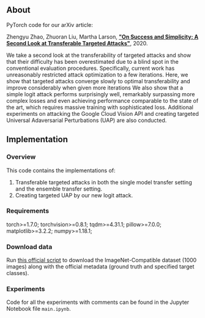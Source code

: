 ## About
PyTorch code for our arXiv article:

Zhengyu Zhao, Zhuoran Liu, Martha Larson, [**"On Success and Simplicity: A Second Look at Transferable Targeted Attacks"**](https://arxiv.org/abs/1911.02466), 2020.
<!-- <p align="center">
  <img src="https://github.com/ZhengyuZhao/color_adversarial/blob/master/figures/figure1.PNG" width='600'>
</p> -->
We take a second look at the transferability of targeted attacks and show that their difficulty has been overestimated due to a blind spot in the conventional evaluation procedures.
Specifically, current work has unreasonably restricted attack optimization to a few iterations.
Here, we show that targeted attacks converge slowly to optimal transferability and improve considerably when given more iterations
We also show that a simple logit attack performs surprisingly well, remarkably surpassing more complex losses and even achieving performance
comparable to the state of the art, which requires massive training with sophisticated loss.
Additional experiments on attacking the Google Cloud Vision API and creating targeted Universal Adaversarial Perturbations (UAP) are also conducted.

## Implementation

### Overview

This code contains the implementations of:
 1. Transferable targeted attacks in both the single model transfer setting and the ensemble transfer setting. 
 2. Creating targeted UAP by our new logit attack.
 
### Requirements
torch>=1.7.0; torchvision>=0.8.1; tqdm>=4.31.1; pillow>=7.0.0; matplotlib>=3.2.2;  numpy>=1.18.1; 

### Download data

Run [this official script](https://github.com/tensorflow/cleverhans/blob/master/examples/nips17_adversarial_competition/dataset/download_images.py) to download the ImageNet-Compatible dataset (1000 images) along with the official metadata (ground truth and specified target classes).

### Experiments
Code for all the experiments with comments can be found in the Jupyter Notebook file ```main.ipynb```.
